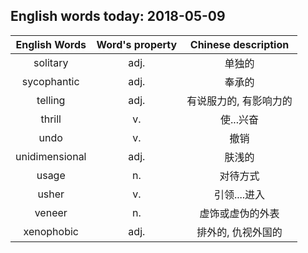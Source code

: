 ## English words today: 2018-05-09

| English Words | Word's property | Chinese description |
| :-----------: | :-------------: | :-----------------: |
| solitary | adj. | 单独的 |
| sycophantic | adj. | 奉承的 |
| telling | adj. | 有说服力的, 有影响力的 |
| thrill | v. | 使...兴奋 |
| undo | v. | 撤销 |
| unidimensional | adj. | 肤浅的 |
| usage | n. | 对待方式 |
| usher | v. | 引领....进入 |
| veneer | n. | 虚饰或虚伪的外表 |
| xenophobic | adj.  | 排外的, 仇视外国的 |

